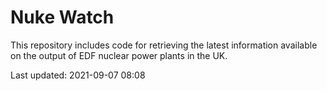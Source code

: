 # Nuke Watch

This repository includes code for retrieving the latest information available on the output of EDF nuclear power plants in the UK.

Last updated: 2021-09-07 08:08